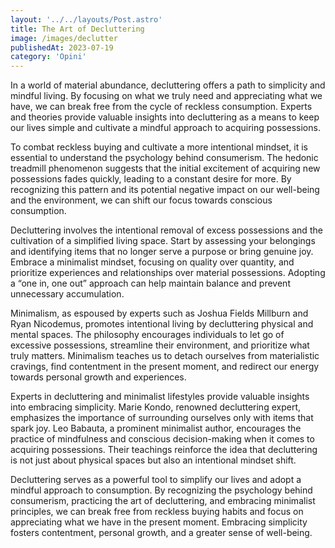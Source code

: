 ```yaml
---
layout: '../../layouts/Post.astro'
title: The Art of Decluttering
image: /images/declutter
publishedAt: 2023-07-19
category: 'Opini'
---
```


In a world of material abundance, decluttering offers a path to simplicity and mindful living. By focusing on what we truly need and appreciating what we have, we can break free from the cycle of reckless consumption. Experts and theories provide valuable insights into decluttering as a means to keep our lives simple and cultivate a mindful approach to acquiring possessions.

To combat reckless buying and cultivate a more intentional mindset, it is essential to understand the psychology behind consumerism. The hedonic treadmill phenomenon suggests that the initial excitement of acquiring new possessions fades quickly, leading to a constant desire for more. By recognizing this pattern and its potential negative impact on our well-being and the environment, we can shift our focus towards conscious consumption.

Decluttering involves the intentional removal of excess possessions and the cultivation of a simplified living space. Start by assessing your belongings and identifying items that no longer serve a purpose or bring genuine joy. Embrace a minimalist mindset, focusing on quality over quantity, and prioritize experiences and relationships over material possessions. Adopting a “one in, one out” approach can help maintain balance and prevent unnecessary accumulation.

Minimalism, as espoused by experts such as Joshua Fields Millburn and Ryan Nicodemus, promotes intentional living by decluttering physical and mental spaces. The philosophy encourages individuals to let go of excessive possessions, streamline their environment, and prioritize what truly matters. Minimalism teaches us to detach ourselves from materialistic cravings, find contentment in the present moment, and redirect our energy towards personal growth and experiences.

Experts in decluttering and minimalist lifestyles provide valuable insights into embracing simplicity. Marie Kondo, renowned decluttering expert, emphasizes the importance of surrounding ourselves only with items that spark joy. Leo Babauta, a prominent minimalist author, encourages the practice of mindfulness and conscious decision-making when it comes to acquiring possessions. Their teachings reinforce the idea that decluttering is not just about physical spaces but also an intentional mindset shift.

Decluttering serves as a powerful tool to simplify our lives and adopt a mindful approach to consumption. By recognizing the psychology behind consumerism, practicing the art of decluttering, and embracing minimalist principles, we can break free from reckless buying habits and focus on appreciating what we have in the present moment. Embracing simplicity fosters contentment, personal growth, and a greater sense of well-being.
